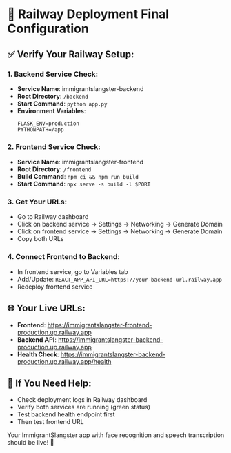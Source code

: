 # 🚀 Railway Deployment Final Configuration

## ✅ Verify Your Railway Setup:

### 1. Backend Service Check:
- **Service Name**: immigrantslangster-backend
- **Root Directory**: `/backend`
- **Start Command**: `python app.py`
- **Environment Variables**:
  ```
  FLASK_ENV=production
  PYTHONPATH=/app
  ```

### 2. Frontend Service Check:
- **Service Name**: immigrantslangster-frontend  
- **Root Directory**: `/frontend`
- **Build Command**: `npm ci && npm run build`
- **Start Command**: `npx serve -s build -l $PORT`

### 3. Get Your URLs:
- Go to Railway dashboard
- Click on backend service → Settings → Networking → Generate Domain
- Click on frontend service → Settings → Networking → Generate Domain
- Copy both URLs

### 4. Connect Frontend to Backend:
- In frontend service, go to Variables tab
- Add/Update: `REACT_APP_API_URL=https://your-backend-url.railway.app`
- Redeploy frontend service

## 🌐 Your Live URLs:
- **Frontend**: https://immigrantslangster-frontend-production.up.railway.app
- **Backend API**: https://immigrantslangster-backend-production.up.railway.app
- **Health Check**: https://immigrantslangster-backend-production.up.railway.app/health

## 🔧 If You Need Help:
- Check deployment logs in Railway dashboard
- Verify both services are running (green status)
- Test backend health endpoint first
- Then test frontend URL

Your ImmigrantSlangster app with face recognition and speech transcription should be live! 🎉
